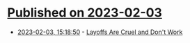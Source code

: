 # [Published on 2023-02-03](index.md)

* [2023-02-03, 15:18:50](https://news.ycombinator.com/item?id=34642158) - [Layoffs Are Cruel and Don't Work](https://matduggan.com/us-layoffs-are-unspeakably-cruel/)

